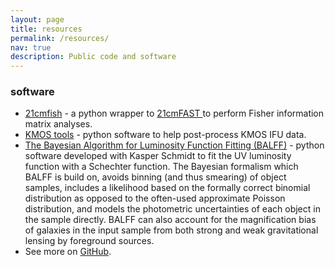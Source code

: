 ```yaml
---
layout: page
title: resources
permalink: /resources/
nav: true
description: Public code and software
---
```


### software

- [21cmfish](https://21cmfish.readthedocs.io/en/latest/) - a python wrapper to [21cmFAST ](https://github.com/21cmfast/21cmFAST/) to perform Fisher information matrix analyses.
- [KMOS tools](https://charlottenosam.github.io/kmos_tools/) - python software to help post-process KMOS IFU data.
- [The Bayesian Algorithm for Luminosity Function Fitting (BALFF)](https://github.com/kasperschmidt/BALFF) - python software developed with Kasper Schmidt to fit the UV luminosity function with a Schechter function. The Bayesian formalism which BALFF is build on, avoids binning (and thus smearing) of object samples, includes a likelihood based on the formally correct binomial distribution as opposed to the often-used approximate Poisson distribution, and models the photometric uncertainties of each object in the sample directly. BALFF can also account for the magnification bias of galaxies in the input sample from both strong and weak gravitational lensing by foreground sources.
- See more on [GitHub](https://github.com/charlottenosam).

<!-- Put your address / P.O. box / other info right below your picture. You can also disable any these elements by editing `profile` property of the YAML header of your `_pages/about.md`. Edit `_bibliography/papers.bib` and Jekyll will render your [publications page](/al-folio/publications/) automatically.

Link to your social media connections, too. This theme is set up to use [Font Awesome icons](http://fortawesome.github.io/Font-Awesome/){:target="\_blank"} and [Academicons](https://jpswalsh.github.io/academicons/){:target="\_blank"}, like the ones below. Add your Facebook, Twitter, LinkedIn, Google Scholar, or just disable all of them. -->

